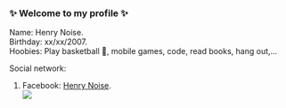 ### ✨ Welcome to my profile ✨

Name: Henry Noise.  
Birthday: xx/xx/2007.  
Hoobies: Play basketball 🏀, mobile games, code, read books, hang out,...   

Social network:  
1. Facebook: [Henry Noise](https://www.facebook.com/henry.so.noise).  
![](https://komarev.com/ghpvc/?username=your-github-username&color=efcac2)
